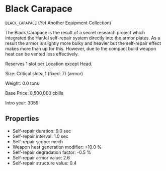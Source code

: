 # Black Carapace

`BLACK_CARAPACE` (Yet Another Equipment Collection)

The Black Carapace is the result of a secret research project which integrated the HarJel self-repair system directly into the armor plates. As a result the armor is slightly more bulky and heavier but the self-repair effect makes more than up for this.
However, due to the compact build weapon heat can be vented less effectively.

Reserves 1 slot per Location except Head.

Size: Critical slots: 1 (fixed: 7) (armor)

Weight: 0.0 tons

Base Price: 8,500,000 cbills

Intro year: 3059

## Properties
* Self-repair duration: 9.0 sec
* Self-repair interval: 1.0 sec
* Self-repair scope: mech 
* Weapon heat generation modifier: +10.0 %
* Self-repair degradation factor: -0.5 %
* Self-repair armor value: 2.6 
* Self-repair structure value: 0.4 
